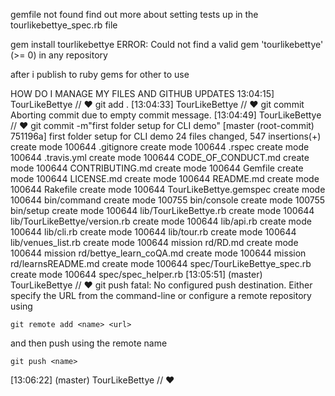 gemfile not found
find out more about setting tests up in the tourlikebettye_spec.rb file 

gem install tourlikebettye
ERROR:  Could not find a valid gem 'tourlikebettye' (>= 0) in any repository

after i publish to ruby gems for other to use


HOW DO I MANAGE MY FILES AND GITHUB UPDATES
13:04:15] TourLikeBettye
// ♥ git add .
[13:04:33] TourLikeBettye
// ♥ git commit
Aborting commit due to empty commit message.
[13:04:49] TourLikeBettye
// ♥ git commit -m"first folder setup for CLI demo"
[master (root-commit) 751196a] first folder setup for CLI demo
 24 files changed, 547 insertions(+)
 create mode 100644 .gitignore
 create mode 100644 .rspec
 create mode 100644 .travis.yml
 create mode 100644 CODE_OF_CONDUCT.md
 create mode 100644 CONTRIBUTING.md
 create mode 100644 Gemfile
 create mode 100644 LICENSE.md
 create mode 100644 README.md
 create mode 100644 Rakefile
 create mode 100644 TourLikeBettye.gemspec
 create mode 100644 bin/command
 create mode 100755 bin/console
 create mode 100755 bin/setup
 create mode 100644 lib/TourLikeBettye.rb
 create mode 100644 lib/TourLikeBettye/version.rb
 create mode 100644 lib/api.rb
 create mode 100644 lib/cli.rb
 create mode 100644 lib/tour.rb
 create mode 100644 lib/venues_list.rb
 create mode 100644 mission rd/RD.md
 create mode 100644 mission rd/bettye_learn_coQA.md
 create mode 100644 mission rd/learnsREADME.md
 create mode 100644 spec/TourLikeBettye_spec.rb
 create mode 100644 spec/spec_helper.rb
[13:05:51] (master) TourLikeBettye
// ♥ git push
fatal: No configured push destination.
Either specify the URL from the command-line or configure a remote repository using

    git remote add <name> <url>

and then push using the remote name

    git push <name>

[13:06:22] (master) TourLikeBettye
// ♥ 
